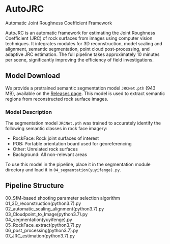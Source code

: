 # AutoJRC
Automatic Joint Roughness Coefficient Framework

AutoJRC is an automatic framework for estimating the Joint Roughness Coefficient (JRC) of rock surfaces from images using computer vision techniques. It integrates modules for 3D reconstruction, model scaling and alignment, semantic segmentation, point cloud post-processing, and adaptive JRC estimation. The full pipeline takes approximately 10 minutes per scene, significantly improving the efficiency of field investigations.

## Model Download

We provide a pretrained semantic segmentation model `JRCNet.pth` (943 MB), available on the [Releases page](https://github.com/RockVisual/AutoJRC/releases). This model is used to extract semantic regions from reconstructed rock surface images.

### Model Description

The segmentation model `JRCNet.pth` was trained to accurately identify the following semantic classes in rock face imagery:

- RockFace: Rock joint surfaces of interest
- POB: Portable orientation board used for georeferencing
- Other: Unrelated rock surfaces
- Background: All non-relevant areas

To use this model in the pipeline, place it in the segmentation module directory and load it in `04_segmentation(yuyifenge).py`.

## Pipeline Structure

00_SfM-based shooting parameter selection algorithm  
01_3D_reconstruction(python3.7).py  
02_automatic_scaling_alignment(python3.7).py  
03_Cloudpoint_to_Image(python3.7).py  
04_segmentation(yuyifenge).py  
05_RockFace_extract(python3.7).py  
06_post_processing(python3.7).py  
07_JRC_estimation(python3.7).py  

